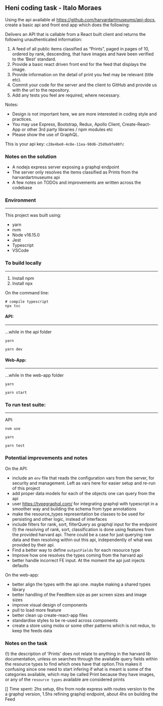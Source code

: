 ## Heni coding task - Italo Moraes

Using the api available at https://github.com/harvardartmuseums/api-docs,
create a basic api and front end app which does the following:

Delivers an API that is callable from a React built client and returns the following
unauthenticated information:
1. A feed of all public items classified as “Prints”, paged in pages of 10, ordered by rank,
descending, that have images and have been verified to the ‘Best’ standard.
2. Provide a basic react driven front end for the feed that displays the image.
3. Provide information on the detail of print you feel may be relevant (title etc).
4. Commit your code for the server and the client to GitHub and provide us with the url to the
repository.
5. Add any tests you feel are required, where necessary.

Notes:
- Design is not important here, we are more interested in coding style and practices.
- You may use Express, Bootstrap, Redux, Apollo Client, Create-React-App or other 3rd party
libraries / npm modules etc
- Please show the use of GraphQL.

This is your api key: `c28e4be0-4c0e-11ea-90d6-25d9a9fe80fc`


### Notes on the solution

- A nodejs express server exposing a graphql endpoint
- The server only resolves the items classified as Prints from the harvardartmuseums api
- A few notes on TODOs and improvements are written across the codebase

### Environment
---------------

This project was built using:
- yarn
- nvm
- Node v16.15.0
- Jest
- Typescript
- VSCode

### To build locally
--------------------

1. Install npm
2. Install npx

On the command line:
```
# compile typescript
npx tsc
```

#### API:
----
...while in the api folder

```
yarn
```

```
yarn dev
```

#### Web-App:
----
...while in the web-app folder

```
yarn
```

```
yarn start
```

### To run test suite:
--------------------

API:
```
nvm use

yarn

yarn test
```


### Potential improvements and notes

On the API:
- include an `env` file that reads the configuration vars from the server, for security and management. Left as vars here for easier setup and re-run of this project
- add proper data models for each of the objects one can query from the api
- user https://typegraphql.com/ for integrating graphql with typescript in a smoother way and building the schema from type annotations
- make the resource_types representation be classes to be used for persisting and other logic, instead of interfaces
- include filters for rank, sort, filterQuery as graphql input for the endpoint
(!) the resolving of rank, sort, classification is done using features from the provided harvard api. There could be a case for just querying raw data and then resolving within out this api, independently of what was provided by their api.
- Find a better way to define `outputFields` for each resource type
- Improve how one resolves the types coming from the harvard api
- better handle incorrect FE input. At the moment the api just injects defaults

On the web-app:
- better align the types with the api one. maybe making a shared types library
- better handling of the FeedItem size as per screen sizes and image sizes
- improve visual design of components
- pull to load more feature
- better clean up create-react-app files
- standardise styles to be re-used across components
- create a store using mobx or some other patterns which is not redux, to keep the feeds data

### Notes on the task


(!) the description of 'Prints' does not relate to anything in the harvard lib documentation, unless on searches through the available query fields within the resource types to find which ones have that option.This makes it confusing since one need to start infering if what is meant is some of the categories available, which may be called Print because they have images, or any of the `resource types` available are considered prints

[] Time spent: 2hs setup, 6hs from node express with routes version to the a graphql version, 1.5hs refining graphql endpoint, about 4hs on building the Feed